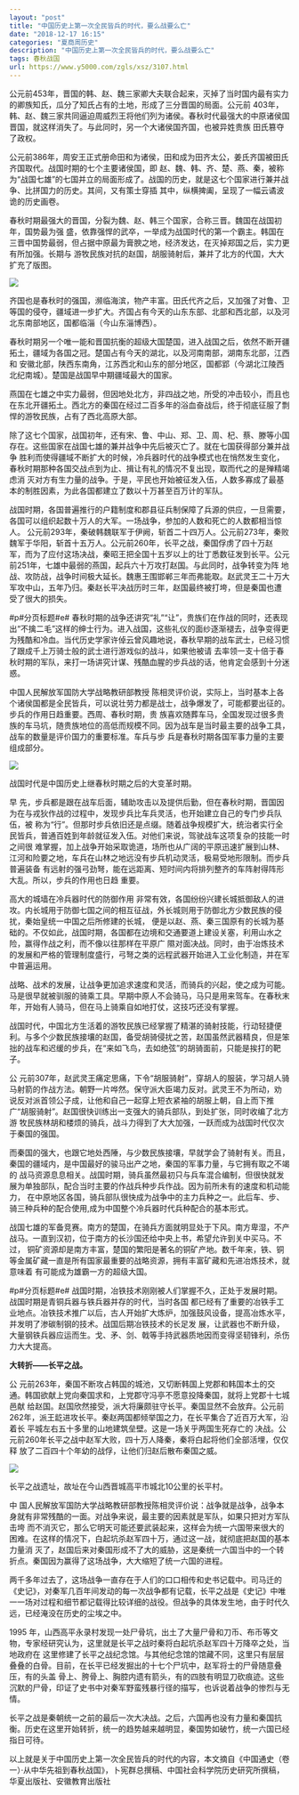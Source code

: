 ```yaml
---
layout: "post"
title: "中国历史上第一次全民皆兵的时代，要么战要么亡"
date: "2018-12-17 16:15"
categories: "夏商周历史"
description: "中国历史上第一次全民皆兵的时代，要么战要么亡"
tags: 春秋战国
url: https://www.y5000.com/zgls/xsz/3107.html
---
```






公元前453年，晋国的韩、赵、魏三家卿大夫联合起来，灭掉了当时国内最有实力的卿族知氏，瓜分了知氏占有的土地，形成了三分晋国的局面。公元前
403年，韩、赵、魏三家共同逼迫周威烈王将他们列为诸侯。春秋时代最强大的中原诸侯国晋国，就这样消失了。与此同时，另一个大诸侯国齐国，也被异姓贵族
田氏篡夺了政权。

公元前386年，周安王正式册命田和为诸侯，田和成为田齐太公，姜氏齐国被田氏齐国取代。战国时期的七个主要诸侯国，即
赵、魏、韩、齐、楚、燕、秦，被称为“战国七雄”的七国并立的局面形成了。战国的历史，就是这七个国家进行兼并战争、比拼国力的历史。其间，又有策士穿插
其中，纵横捭阖，呈现了一幅云谲波诡的历史画卷。

春秋时期最强大的晋国，分裂为魏、赵、韩三个国家，合称三晋。魏国在战国初年，国势最为强
盛，依靠强悍的武卒，一举成为战国时代的第一个霸主。韩国在三晋中国势最弱，但占据中原最为膏腴之地，经济发达，在灭掉郑国之后，实力更有所加强。长期与
游牧民族对抗的赵国，胡服骑射后，兼并了北方的代国，大大扩充了版图。

![](https://img.y5000.com/uploads/allimg/160908/5-160ZQ349342D.jpg)

齐国也是春秋时的强国，濒临海滨，物产丰富。田氏代齐之后，又加强了对鲁、卫等国的侵夺，疆域进一步扩大。齐国占有今天的山东东部、北部和西北部，以及河北东南部地区，国都临淄（今山东淄博西）。

春秋时期另一个唯一能和晋国抗衡的超级大国楚国，进入战国之后，依然不断开疆拓土，疆域为各国之冠。楚国占有今天的湖北，以及河南南部，湖南东北部，江西和
安徽北部，陕西东南角，江苏西北和山东的部分地区，国都郢（今湖北江陵西北纪南城）。楚国是战国早中期疆域最大的国家。

燕国在七雄之中实力最弱，但因地处北方，非四战之地，所受的冲击较小，而且也在东北开疆拓土。西北方的秦国在经过二百多年的浴血奋战后，终于彻底征服了剽悍的游牧民族，占有了西北高原大部。

除了这七个国家，战国初年，还有宋、鲁、中山、郑、卫、周、杞、蔡、滕等小国存在。这些国家在战国七雄的兼并战争中先后被灭亡了。就在七国获得部分兼并战争
胜利而使得疆域不断扩大的时候，冷兵器时代的战争模式也在悄然发生变化，春秋时期那种各国交战点到为止、揖让有礼的情况不复出现，取而代之的是殚精竭虑消
灭对方有生力量的战争。于是，平民也开始被征发入伍，人数多寡成了最基本的制胜因素，为此各国都建立了数以十万甚至百万计的军队。

战国时期，各国普遍推行的户籍制度和郡县征兵制保障了兵源的供应，一旦需要，各国可以组织起数十万人的大军。一场战争，参加的人数和死亡的人数都相当惊人。
公元前293年，秦破韩魏联军于伊阙，斩首二十四万人。公元前273年，秦败魏军于华阳，斩首十五万人。公元前260年，长平之战，秦国俘虏了四十万赵
军，而为了应付这场决战，秦昭王把全国十五岁以上的壮丁悉数征发到长平。公元前251年，七雄中最弱的燕国，起兵六十万攻打赵国。与此同时，战争转变为阵
地战、攻防战，战争时间极大延长。魏惠王围邯郸三年而弗能取。赵武灵王二十万大军攻中山，五年乃归。秦赵长平决战历时三年，赵国最终被打垮，但是秦国也遭
受了很大的损失。  

#p#分页标题#e#
春秋时期的战争还讲究“礼”“让”，贵族们在作战的同时，还表现出“不擒二毛”这样的绅士行为。进入战国，这些礼仪的面纱逐渐褪去，战争变得更为残酷和冷血。当代历史学家许倬云曾风趣地说，春秋早期的战车武士，已经习惯了跟成千上万骑士般的武士进行游戏似的战斗，如果他被请
去率领一支十倍于春秋时期的军队，来打一场讲究计谋、残酷血腥的步兵战的话，他肯定会感到十分迷惑。

中国人民解放军国防大学战略教研部教授
陈相灵评价说，实际上，当时基本上各个诸侯国都是全民皆兵，可以说壮劳力都是战士，战争爆发了，可能都要出征的。步兵的作用日趋重要。西周、春秋时期，贵
族喜欢随葬车马，全国发现过很多贵族的车马坑，随贵族地位的高低而规模不同。因为战车是当时最主要的战争工具，战车的数量是评价国力的重要标准。车兵与步
兵是春秋时期各国军事力量的主要组成部分。

![](https://img.y5000.com/uploads/allimg/160908/5-160ZQ3494R10.jpg)

战国时代是中国历史上继春秋时期之后的大变革时期。

早 先，步兵都是跟在战车后面，辅助攻击以及提供后勤，但在春秋时期，晋国因为在与戎狄作战的过程中，发现步兵比车兵灵活，也开始建立自己的专门步兵队伍，被
称为“行”。但那时步兵依旧还是点缀。随着战争规模扩大，统治者实行全民皆兵，普通百姓到年龄就征发入伍。对他们来说，驾驶战车这项复杂的技能一时之间很
难掌握，加上战争开始采取诡道，场所也从广阔的平原迅速扩展到山林、江河和险要之地，车兵在山林之地远没有步兵机动灵活，极易受地形限制。而步兵普遍装备
有远射的强弓劲弩，能在远距离、短时间内将排列整齐的车阵射得阵形大乱。所以，步兵的作用也日趋 重要。

高大的城墙在冷兵器时代的防御作用
非常有效，各国纷纷兴建长城抵御敌人的进攻。内长城用于防御七国之间的相互征战，外长城则用于防御北方少数民族的侵扰，秦始皇统一中国之后所修建的长城，
便是以赵、燕、秦三国原有的长城为基础的。不仅如此，战国时期，各国都在边境和交通要道上建设关塞，利用山水之险，赢得作战之利，而不像以往那样在平原广
隰对面决战。同时，由于冶炼技术的发展和严格的管理制度盛行，弓弩之类的远程武器开始进入工业化制造，并在军中普遍运用。

战略、战术的发展，让战争更加追求速度和灵活，而骑兵的兴起，使之成为可能。马是很早就被驯服的骑乘工具。早期中原人不会骑马，马只是用来驾车。在春秋末年，开始有人骑马，但在马上骑乘自如地打仗，这技巧还没有掌握。

战国时代，中国北方生活着的游牧民族已经掌握了精湛的骑射技能，行动轻捷便利。与多个少数民族接壤的赵国，备受胡骑侵扰之苦，赵国虽然武器精良，但是笨拙的战车和迟缓的步兵，在“来如飞鸟，去如绝弦”的胡骑面前，只能是挨打的靶子。

公 元前307年，赵武灵王痛定思痛，下令“胡服骑射”，穿胡人的服装，学习胡人骑马射箭的作战方法。朝野一片哗然。保守派大臣竭力反对。武灵王不为所动，劝
说反对派首领公子成，让他和自己一起穿上短衣紧袖的胡服上朝，自上而下推广“胡服骑射”。赵国很快训练出一支强大的骑兵部队，到处扩张，同时收编了北方游
牧民族林胡和楼烦的骑兵，战斗力得到了大大加强，一跃而成为战国时代仅次于秦国的强国。

而秦国的强大，也跟它地处西陲，与少数民族接壤，早就学会了骑射有关。而且，秦国的疆域内，是中国最好的骏马出产之地，秦国的军事力量，与它拥有取之不竭的
战马资源息息相关。战国时期，骑兵虽然最初只与兵车混合编制，但很快就发展为单独部队，配合当时主要的作战兵种步兵作战。因为前所未有的速度和机动能力，
在中原地区各国，骑兵部队很快成为战争中的主力兵种之一。此后车、步、骑三种兵种的配合使用,成为中国整个冷兵器时代兵种配合的基本形式。  

战国七雄的军备竞赛。南方的楚国，在骑兵方面就明显处于下风。南方卑湿，不产战马。一直到汉初，位于南方的长沙国还给中央上书，希望允许到关中买马。不过，
铜矿资源却是南方丰富，楚国的繁阳是著名的铜矿产地。数千年来，铁、铜等金属矿藏一直是所有国家最重要的战略资源，拥有丰富矿藏和先进冶炼技术，就意味着
有可能成为雄霸一方的超级大国。

#p#分页标题#e# 战国时期，冶铁技术刚刚被人们掌握不久，正处于发展时期。战国时期是青铜兵器与铁兵器并存的时代，当时各国
都已经有了重要的冶铁手工业地点。冶铁技术推广以后，古人开始扩大炼炉，加强鼓风设备，提高冶炼水平，并发明了渗碳制钢的技术。战国后期冶铁技术的长足发
展，让武器也不断升级，大量钢铁兵器应运而生。戈、矛、剑、戟等手持武器质地因而变得坚韧锋利，杀伤力大大提高。

**大转折——长平之战。**

公 元前263年，秦国不断攻占韩国的城池，又切断韩国上党郡和韩国本土的交通。韩国欲献上党向秦国求和，上党郡守冯亭不愿意投降秦国，就将上党郡十七城邑献
给赵国。赵国欣然接受，派大将廉颇驻守长平。秦国显然不会放弃。公元前262年，派王龁进攻长平。秦赵两国都倾举国之力，在长平集合了近百万大军，沿着长
平城左右五十多里的山地建筑垒壁。这是一场关乎两国生死存亡的 决战。公元前260年长平之战中赵军大败，四十万人降秦，秦将白起将他们全部活埋，仅仅释
放了二百四十个年幼的战俘，让他们归赵后散布秦国之威。

![](https://img.y5000.com/uploads/allimg/160908/5-160ZQ35014D3.png)

长平之战遗址，故址在今山西晋城高平市城北10公里的长平村。

中 国人民解放军国防大学战略教研部教授陈相灵评价说：战争就是战争，战争本身就有非常残酷的一面。对战争来说，最主要的因素就是军队，如果只把对方军队击垮
而不消灭它，那么它明天可能还要武装起来，这样会为统一六国带来很大的困难。在这样的情况下，白起坑杀赵军四十万，通过这一战，就彻底把赵国的基本力量消
灭了，赵国后来对秦国形成不了大的威胁，这是秦统一六国当中的一个转折点。秦国因为赢得了这场战争，大大缩短了统一六国的进程。

两千多年过去了，这场战争一直存在于人们的口口相传和史书记载中。司马迁的《史记》，对秦军几百年间发动的每一次战争都有记载，长平之战是《史记》中唯一一场对过程和细节都记载得比较详细的战役。但战争的具体发生地，由于时代久远，已经淹没在历史的尘埃之中。

1995 年，山西高平永录村发现一处尸骨坑，出土了大量尸骨和刀币、布币等文物，专家经研究认为，这里就是长平之战时秦将白起坑杀赵军四十万降卒之处，当地政府在
这里修建了长平之战纪念馆。与其他纪念馆的馆藏不同，这里只有层层叠叠的白骨。目前，在长平已经发掘出的十七个尸坑中，赵军将士的尸骨随意叠压，有的头盖
骨上、胯骨上、胸腔内遗有箭头，有的四肢有明显刀砍痕迹。这些沉默的尸骨，印证了史书中对秦军野蛮残暴行径的描写，也诉说着战争的惨烈与无情。

长平之战是秦朝统一之前的最后一次大决战。之后，六国再也没有力量和秦国抗衡。历史在这里开始转折，统一的趋势越来越明显，秦国势如破竹，统一六国已经指日可待。

以上就是关于中国历史上第一次全民皆兵的时代的内容，本文摘自《中国通史（卷一）·从中华先祖到春秋战国》，卜宪群总撰稿、中国社会科学院历史研究所撰稿，华夏出版社、安徽教育出版社
